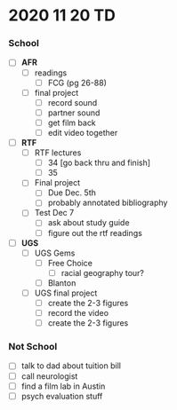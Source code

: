 # 2020 11 20 TD
### School

- [ ] **AFR**
  - [ ] readings
    - [ ] FCG (pg 26-88)
  - [ ] final project
    - [ ] record sound
    - [ ] partner sound
    - [ ] get film back
    - [ ] edit video together

- [ ] **RTF**
  - [ ] RTF lectures
    - [ ] 34 [go back thru and finish]
    - [ ] 35
  - [ ] Final project
    - [ ] Due Dec. 5th
    - [ ] probably annotated bibliography
  - [ ] Test Dec 7
    - [ ] ask about study guide
    - [ ] figure out the rtf readings

- [ ] **UGS**
  - [ ] UGS Gems
    - [ ] Free Choice
      - [ ] racial geography tour?
    - [ ] Blanton
  - [ ] UGS final project
    - [ ] create the 2-3 figures
    - [ ] record the video
    - [ ] create the 2-3 figures

### Not School
- [ ] talk to dad about tuition bill
- [ ] call neurologist
- [ ] find a film lab in Austin
- [ ] psych evaluation stuff

<!--  -->
<!--  -->
<!--  -->
<!--
### Complete
- [x] lease
  - [x] start signing lease
  - [x] finish signing lease
- [x] check emails
- [x] Covid testing
  - [x] look into Covid testing
  - [x] call about Covid testing
  - [x] when the test is
- [x] discussion post from this week
- [x] 32
- [x] 33
- [x] **AFR**
  - [x] AFR Ensemble Performance Script
-->

